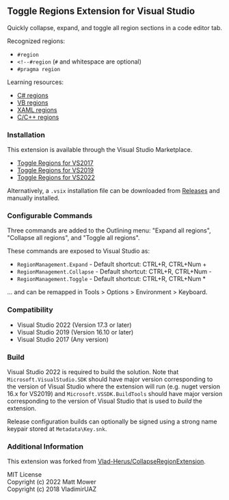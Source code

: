 ## Toggle Regions Extension for Visual Studio

Quickly collapse, expand, and toggle all region sections in a code editor tab.

Recognized regions:

- `#region`
- `<!--#region` (`#` and whitespace are optional)
- `#pragma region`

Learning resources:

- [C# regions](https://learn.microsoft.com/en-us/dotnet/csharp/language-reference/preprocessor-directives#defining-regions)
- [VB regions](https://learn.microsoft.com/en-us/dotnet/visual-basic/language-reference/directives/region-directive)
- [XAML regions](https://learn.microsoft.com/en-us/visualstudio/xaml-tools/xaml-code-editor?view=vs-2022#xaml-region-support)
- [C/C++ regions](https://learn.microsoft.com/en-us/cpp/preprocessor/region-endregion?view=msvc-170)

### Installation

This extension is available through the Visual Studio Marketplace.

- [Toggle Regions for VS2017](https://marketplace.visualstudio.com/items?itemName=CMPhys.ToggleRegions2017)
- [Toggle Regions for VS2019](https://marketplace.visualstudio.com/items?itemName=CMPhys.ToggleRegions2019)
- [Toggle Regions for VS2022](https://marketplace.visualstudio.com/items?itemName=CMPhys.ToggleRegions2022)

Alternatively, a `.vsix` installation file can be downloaded from [Releases](https://github.com/mdmower/ToggleRegionsExtension/releases) and manually installed.

### Configurable Commands

Three commands are added to the Outlining menu: "Expand all regions", "Collapse all regions", and "Toggle all regions".

These commands are exposed to Visual Studio as:

- `RegionManagement.Expand` - Default shortcut: CTRL+R, CTRL+Num +
- `RegionManagement.Collapse` - Default shortcut: CTRL+R, CTRL+Num -
- `RegionManagement.Toggle` - Default shortcut: CTRL+R, CTRL+Num \*

... and can be remapped in Tools > Options > Environment > Keyboard.

### Compatibility

- Visual Studio 2022 (Version 17.3 or later)
- Visual Studio 2019 (Version 16.10 or later)
- Visual Studio 2017 (Any version)

### Build

Visual Studio 2022 is required to build the solution. Note that `Microsoft.VisualStudio.SDK` should have major version corresponding to the version of Visual Studio where the extension will run (e.g. nuget version 16.x for VS2019) and `Microsoft.VSSDK.BuildTools` should have major version corresponding to the version of Visual Studio that is used to _build_ the extension.

Release configuration builds can optionally be signed using a strong name keypair stored at `Metadata\Key.snk`.

### Additional Information

This extension was forked from [Vlad-Herus/CollapseRegionExtension](https://github.com/Vlad-Herus/CollapseRegionExtension).

MIT License  
Copyright (c) 2022 Matt Mower  
Copyright (c) 2018 VladimirUAZ
